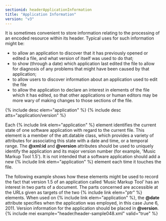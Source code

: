 ```yaml
---
sectionid: headerApplicationInformation
title: "Application Information"
version: "v3"
---
```


It is sometimes convenient to store information relating to the processing of an encoded resource within its header. Typical uses for such information might be:

- to allow an application to discover that it has previously opened or edited a file, and what version of itself was used to do that;
- to show (through a date) which application last edited the file to allow for diagnosis of any problems that might have been caused by that application;
- to allow users to discover information about an application used to edit the file
- to allow the application to declare an interest in elements of the file which it has edited, so that other applications or human editors may be more wary of making changes to those sections of the file.
  
{% include desc elem="application" %} 
{% include desc atts="application/version" %} 
 

Each {% include link elem="application" %} element identifies the current state of one software application with regard to the current file. This element is a member of the att.datable class, which provides a variety of attributes for associating this state with a date and time, or a temporal range. The **@xml:id** and **@version** attributes should be used to uniquely identify the application and its major version number (for example, 'Music Markup Tool 1.5'). It is not intended that a software application should add a new {% include link elem="application" %} element each time it touches the file.

The following example shows how these elements might be used to record the fact that version 1.5 of an application called ‘Music Markup Tool’ has an interest in two parts of a document. The parts concerned are accessible at the URLs given as targets of the two {% include link elem="ptr" %} elements. When used on {% include link elem="application" %}, the **@date** attribute specifies when the application was employed, in this case June 6, 2011. Version information for the application should be placed in **@version**.
{% include mei example="header/header-sample048.xml" valid="true" %}
    